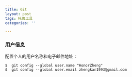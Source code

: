 ```yaml
---
title: Git
layout: post
tags: 托管工具
categories: ''

---
```


### 用户信息

配置个人的用户名称和电子邮件地址：

```
$  git config --global user.name "HonorZheng"
$  git config --global user.email zhengkan1993@gmail.com
```

